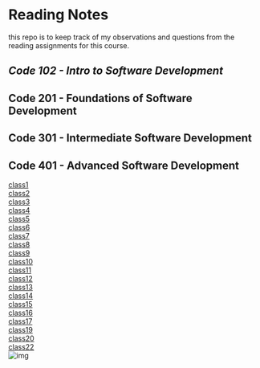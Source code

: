 # **Reading Notes**

this repo is to keep track of my observations and questions from the reading assignments for this course.

## **_Code 102 - Intro to Software Development_**

## Code 201 - Foundations of Software Development

## Code 301 - Intermediate Software Development

## Code 401 - Advanced Software Development
[class1](/401-class/class1/class1.md)<br>
[class2](/401-class/class2/class2.md)<br>
[class3](/401-class/class3/class3.md)<br>
[class4](/401-class/class4/class4.md)<br>
[class5](/401-class/class5/class5.md)<br>
[class6](/401-class/class6/class6.md)<br>
[class7](/401-class/class7/class7.md)<br>
[class8](/401-class/class8/class8.md)<br>
[class9](/401-class/class9/class9.md)<br>
[class10](/401-class/class10/class10.md)<br>
[class11](/401-class/class11/class11.md)<br>
[class12](/401-class/class12/class12.md)<br>
[class13](/401-class/class13/class13.md)<br>
[class14](/401-class/class14/class14.md)<br>
[class15](/401-class/class15/class15.md)<br>
[class16](/401-class/class16/class16.md)<br>
[class17](/401-class/class17/class17.md)<br>
[class19](/401-class/class19/class19.md)<br>
[class20](/401-class/class20/class20.md)<br>
[class22](/401-class/class22/class22.md)<br>
![img](https://cdnb.artstation.com/p/assets/images/images/044/372/763/large/naughty-boy-16-01.jpg?1639797413)
